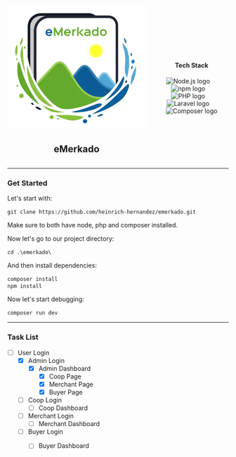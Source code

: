 <div style="display: flex; align-items: center; justify-content: center;">
    <div style="margin-right: 20px; text-align: center;">
        <img src="https://github.com/heinrich-hernandez/emerkado/blob/main/app/icons/eMerkado.icon.png?raw=true" alt="eMerkado" />
        <h2>eMerkado</h2>
    </div>
    <div style="text-align: center;">
        <h4>Tech Stack</h4>
        <div>
            <img src="https://cdn.jsdelivr.net/gh/devicons/devicon@latest/icons/nodejs/nodejs-original-wordmark.svg" height="40" alt="Node.js logo" />
            <img width="12" />
            <img src="https://cdn.jsdelivr.net/gh/devicons/devicon@latest/icons/npm/npm-original-wordmark.svg" height="40" alt="npm logo" />
            <img width="12" />
            <img src="https://cdn.jsdelivr.net/gh/devicons/devicon@latest/icons/php/php-original.svg" height="40" alt="PHP logo" />
            <img width="12" />
            <img src="https://cdn.jsdelivr.net/gh/devicons/devicon@latest/icons/laravel/laravel-original.svg" height="40" alt="Laravel logo" />
            <img width="12" />
            <img src="https://cdn.jsdelivr.net/gh/devicons/devicon@latest/icons/composer/composer-original.svg" height="40" alt="Composer logo" />
        </div>
    </div>
</div>

-----

### Get Started

Let's start with:

```shell
git clone https://github.com/heinrich-hernandez/emerkado.git
```

Make sure to both have node, php and composer installed.

Now let's go to our project directory:

```shell
cd .\emerkado\
```

And then install dependencies:

```shell
composer install
npm install
```

Now let's start debugging:
```shell
composer run dev
```

-----

### Task List

- [ ] User Login
    - [x] Admin Login
        - [x] Admin Dashboard
            - [x] Coop Page
            - [x] Merchant Page
            - [x] Buyer Page
    - [ ] Coop Login
        - [ ] Coop Dashboard
    - [ ] Merchant Login
        - [ ] Merchant Dashboard
    - [ ] Buyer Login
        - [ ] Buyer Dashboard

